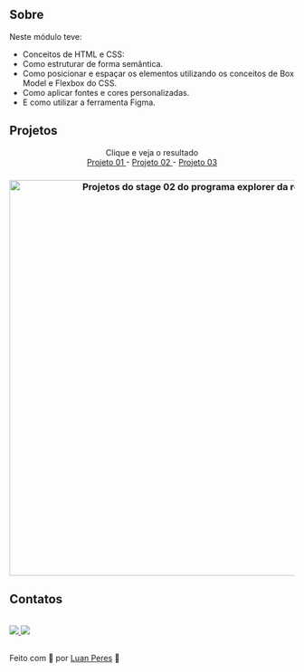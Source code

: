 
## Sobre
  Neste módulo teve:
   - Conceitos de HTML e CSS: <br>
   - Como estruturar de forma semântica.<br>
   - Como posicionar e espaçar os elementos utilizando os conceitos de Box Model e Flexbox do CSS.<br>
   - Como aplicar fontes e cores personalizadas.<br>
   - E como utilizar a ferramenta Figma.

<div>
  <h2> Projetos</h2>
  <p align="center"> Clique e veja o resultado
    <br>
    <a href="https://oluanperes.github.io/explorer-rocketseat/stage-02/projeto-01/index.html" target="_blank"> Projeto 01 </a> -
    <a href="https://oluanperes.github.io/explorer-rocketseat/stage-02/projeto-02/index.html" target="_blank"> Projeto 02 </a> -
    <a href="https://oluanperes.github.io/explorer-rocketseat/stage-02/projeto-03/index.html" target="_blank"> Projeto 03 </a>
  </p>
  <h3 align="center">
    <img width="700px" src="https://i.imgur.com/auc8WIs.gif" alt="Projetos do stage 02 do programa explorer da rocketseat." />
  </h3>
</div>
<div>
  <h2>Contatos</h2>
  <br>
  <a href="https://www.linkedin.com/in/oluanperes/" target="_blank">
    <img src="https://img.shields.io/badge/-LinkedIn-%230077B5?style=for-the-badge&logo=linkedin&logoColor=white" target="_blank"/>
  </a>
  <a href= "mailto:oluanperes@gmail.com" target="_blank">
    <img src="https://img.shields.io/badge/-Gmail-%23333?style=for-the-badge&logo=gmail&logoColor=white" target="_blank"/>
  </a>
</div>

##
Feito com 💜 por [Luan Peres](https://github.com/oluanperes) 👋